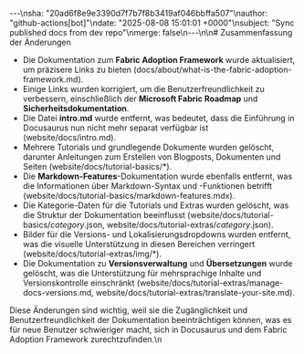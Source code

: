 ---\nsha: "20ad6f8e9e3390d7f7b7f8b3419af046bbffa507"\nauthor: "github-actions[bot]"\ndate: "2025-08-08 15:01:01 +0000"\nsubject: "Sync published docs from dev repo"\nmerge: false\n---\n\n# Zusammenfassung der Änderungen

- Die Dokumentation zum **Fabric Adoption Framework** wurde aktualisiert, um präzisere Links zu bieten (docs/about/what-is-the-fabric-adoption-framework.md).
- Einige Links wurden korrigiert, um die Benutzerfreundlichkeit zu verbessern, einschließlich der **Microsoft Fabric Roadmap** und **Sicherheitsdokumentation**.
- Die Datei **intro.md** wurde entfernt, was bedeutet, dass die Einführung in Docusaurus nun nicht mehr separat verfügbar ist (website/docs/intro.md).
- Mehrere Tutorials und grundlegende Dokumente wurden gelöscht, darunter Anleitungen zum Erstellen von Blogposts, Dokumenten und Seiten (website/docs/tutorial-basics/*).
- Die **Markdown-Features**-Dokumentation wurde ebenfalls entfernt, was die Informationen über Markdown-Syntax und -Funktionen betrifft (website/docs/tutorial-basics/markdown-features.mdx).
- Die Kategorie-Daten für die Tutorials und Extras wurden gelöscht, was die Struktur der Dokumentation beeinflusst (website/docs/tutorial-basics/_category_.json, website/docs/tutorial-extras/_category_.json).
- Bilder für die Versions- und Lokalisierungsdropdowns wurden entfernt, was die visuelle Unterstützung in diesen Bereichen verringert (website/docs/tutorial-extras/img/*).
- Die Dokumentation zu **Versionsverwaltung** und **Übersetzungen** wurde gelöscht, was die Unterstützung für mehrsprachige Inhalte und Versionskontrolle einschränkt (website/docs/tutorial-extras/manage-docs-versions.md, website/docs/tutorial-extras/translate-your-site.md).

Diese Änderungen sind wichtig, weil sie die Zugänglichkeit und Benutzerfreundlichkeit der Dokumentation beeinträchtigen können, was es für neue Benutzer schwieriger macht, sich in Docusaurus und dem Fabric Adoption Framework zurechtzufinden.\n